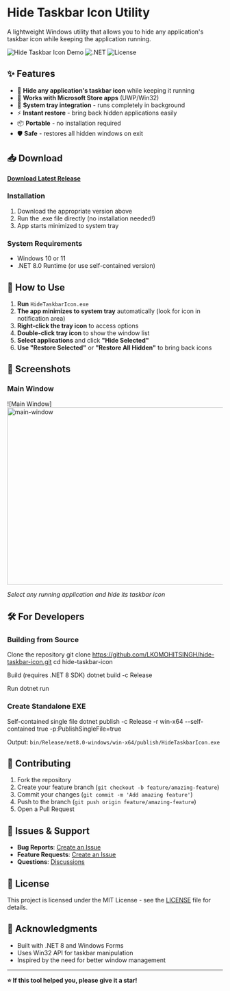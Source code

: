 # Hide Taskbar Icon Utility

A lightweight Windows utility that allows you to hide any application's taskbar icon while keeping the application running.

![Hide Taskbar Icon Demo](https://img.shields.io/badge/Windows-10%20%7C%2011-blue?style=flat-square&logo=windows)
![.NET](https://img.shields.io/badge/.NET-8.0-purple?style=flat-square&logo=dotnet)
![License](https://img.shields.io/badge/License-MIT-green?style=flat-square)

## ✨ Features

- 🎯 **Hide any application's taskbar icon** while keeping it running
- 🏪 **Works with Microsoft Store apps** (UWP/Win32)
- 🔄 **System tray integration** - runs completely in background
- ⚡ **Instant restore** - bring back hidden applications easily
- 📦 **Portable** - no installation required
- 🛡️ **Safe** - restores all hidden windows on exit

## 📥 Download

**[Download Latest Release](../../releases/latest)**

### Installation
1. Download the appropriate version above
2. Run the .exe file directly (no installation needed!)
3. App starts minimized to system tray

### System Requirements
- Windows 10 or 11
- .NET 8.0 Runtime (or use self-contained version)

## 🚀 How to Use

1. **Run** `HideTaskbarIcon.exe`
2. **The app minimizes to system tray** automatically (look for icon in notification area)
3. **Right-click the tray icon** to access options
4. **Double-click tray icon** to show the window list
5. **Select applications** and click **"Hide Selected"**
6. **Use "Restore Selected"** or **"Restore All Hidden"** to bring back icons

## 📸 Screenshots

### Main Window
![Main Window]<img width="550" height="413" alt="main-window" src="https://github.com/user-attachments/assets/09b85243-286c-4a9a-af82-e2c4c260ae4c" />

*Select any running application and hide its taskbar icon*

## 🛠️ For Developers

### Building from Source

Clone the repository
git clone https://github.com/LKOMOHITSINGH/hide-taskbar-icon.git
cd hide-taskbar-icon

Build (requires .NET 8 SDK)
dotnet build -c Release

Run
dotnet run
### Create Standalone EXE

Self-contained single file
dotnet publish -c Release -r win-x64 --self-contained true -p:PublishSingleFile=true


Output: `bin/Release/net8.0-windows/win-x64/publish/HideTaskbarIcon.exe`



## 🤝 Contributing

1. Fork the repository
2. Create your feature branch (`git checkout -b feature/amazing-feature`)
3. Commit your changes (`git commit -m 'Add amazing feature'`)
4. Push to the branch (`git push origin feature/amazing-feature`)
5. Open a Pull Request

## 🐛 Issues & Support

- **Bug Reports**: [Create an Issue](../../issues/new?template=bug_report.md)
- **Feature Requests**: [Create an Issue](../../issues/new?template=feature_request.md)
- **Questions**: [Discussions](../../discussions)

## 📄 License

This project is licensed under the MIT License - see the [LICENSE](LICENSE) file for details.

## 🙏 Acknowledgments

- Built with .NET 8 and Windows Forms
- Uses Win32 API for taskbar manipulation
- Inspired by the need for better window management

---

**⭐ If this tool helped you, please give it a star!**
